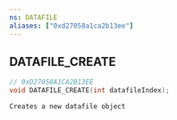 ```yaml
---
ns: DATAFILE
aliases: ["0xd27058a1ca2b13ee"]
---
```

## DATAFILE_CREATE

```c
// 0xD27058A1CA2B13EE
void DATAFILE_CREATE(int datafileIndex);
```

```
Creates a new datafile object
```
